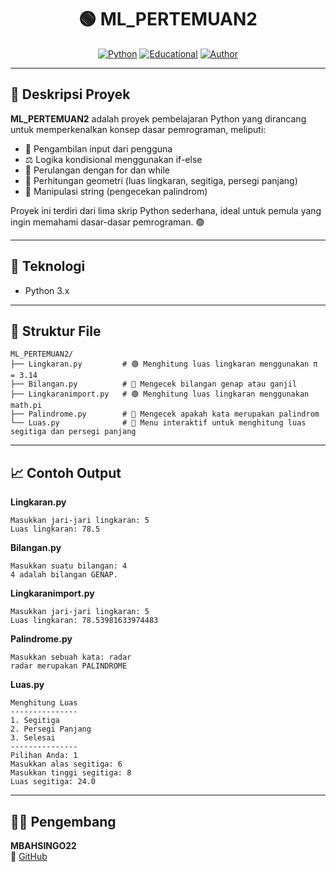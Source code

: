 
<div align="center">
<h1>🟢 ML_PERTEMUAN2</h1>
</div>

<div align="center">
  
[![Python](https://img.shields.io/badge/Python-3.x-blue?logo=python)](https://www.python.org/)
[![Educational](https://img.shields.io/badge/Project-Tutorial-informational)]()
[![Author](https://img.shields.io/badge/Author-MBAHSINGO22-blue)](https://github.com/MBAHSINGO22)

</div>

---

## 📖 Deskripsi Proyek

**ML_PERTEMUAN2** adalah proyek pembelajaran Python yang dirancang untuk memperkenalkan konsep dasar pemrograman, meliputi:

- 🔢 Pengambilan input dari pengguna  
- ⚖️ Logika kondisional menggunakan if-else  
- 🔄 Perulangan dengan for dan while  
- 🧮 Perhitungan geometri (luas lingkaran, segitiga, persegi panjang)  
- 📝 Manipulasi string (pengecekan palindrom)

Proyek ini terdiri dari lima skrip Python sederhana, ideal untuk pemula yang ingin memahami dasar-dasar pemrograman. 🟢

---

## 🧠 Teknologi

- Python 3.x

---

## 📂 Struktur File

```
ML_PERTEMUAN2/
├── Lingkaran.py         # 🟢 Menghitung luas lingkaran menggunakan π = 3.14
├── Bilangan.py          # 🔢 Mengecek bilangan genap atau ganjil
├── Lingkaranimport.py   # 🟢 Menghitung luas lingkaran menggunakan math.pi
├── Palindrome.py        # 📝 Mengecek apakah kata merupakan palindrom
└── Luas.py              # 📐 Menu interaktif untuk menghitung luas segitiga dan persegi panjang
```

---

## 📈 Contoh Output

**Lingkaran.py**
```
Masukkan jari-jari lingkaran: 5
Luas lingkaran: 78.5
```

**Bilangan.py**
```
Masukkan suatu bilangan: 4
4 adalah bilangan GENAP.
```

**Lingkaranimport.py**
```
Masukkan jari-jari lingkaran: 5
Luas lingkaran: 78.53981633974483
```

**Palindrome.py**
```
Masukkan sebuah kata: radar
radar merupakan PALINDROME
```

**Luas.py**
```
Menghitung Luas
---------------
1. Segitiga
2. Persegi Panjang
3. Selesai
---------------
Pilihan Anda: 1
Masukkan alas segitiga: 6
Masukkan tinggi segitiga: 8
Luas segitiga: 24.0
```

---

## 👨‍💻 Pengembang

**MBAHSINGO22**  
🔗 [GitHub](https://github.com/MBAHSINGO22)
